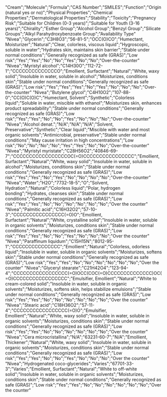 "Cream";"Molecule";"Formula";"CAS Number";"SMILES";"Function";"Origin (natural yes or no)";"Physical Properties";"Chemical Properties";"Dermatological Properties";"Stability";"Toxicity";"Pregnancy Risk";"Suitable for Children (0-3 years)";"Suitable for Youth (3-16 years)";"Chirality";"Esther Group";"Alcohol Group";"Benzyl Group";"Silicate Groups";"Alkyl Parahydroxybenzoate Group";"Availability Type"
"Nivea";"Glycerin";"C3H8O3";"56-81-5";"OCC(O)CO";"Humectant, Moisturizer";"Natural";"Clear, colorless, viscous liquid";"Hygroscopic, soluble in water";"Hydrates skin, maintains skin barrier";"Stable under normal conditions";"Generally recognized as safe (GRAS)";"Low risk";"Yes";"Yes";"No";"No";"Yes";"No";"No";"Over-the-counter"
"Nivea";"Myristyl alcohol";"C14H30O";"112-72-1";"CCCCCCCCCCCCCCO";"Emollient, Surfactant";"Natural";"White, waxy solid";"Insoluble in water, soluble in alcohol";"Moisturizes, conditions skin";"Stable under normal conditions";"Generally recognized as safe (GRAS)";"Low risk";"Yes";"Yes";"Yes";"No";"Yes";"No";"No";"No";"Over-the-counter"
"Nivea";"Butylene glycol";"C4H10O2";"107-88-0";"CC(O)C(O)C";"Humectant, Solvent";"Synthetic";"Colorless liquid";"Soluble in water, miscible with ethanol";"Moisturizes skin, enhances product spreadability";"Stable under normal conditions";"Generally recognized as safe (GRAS)";"Low risk";"Yes";"Yes";"No";"No";"Yes";"No";"No";"No";"Over-the-counter"
"Nivea";"Alcohol denat.";"N/A";"N/A";"N/A";"Solvent, Preservative";"Synthetic";"Clear liquid";"Miscible with water and most organic solvents";"Antimicrobial, preservative";"Stable under normal conditions";"May cause irritation in high concentrations";"Low risk";"No";"No";"No";"No";"Yes";"Yes";"No";"No";"Over-the-counter"
"Nivea";"Myristyl myristate";"C28H56O2";"40846-69-7";"CCCCCCCCCCCCCCCCCOC(=O)CCCCCCCCCCCCCCCC";"Emollient, Surfactant";"Natural";"White, waxy solid";"Insoluble in water, soluble in alcohol";"Moisturizes, conditions skin";"Stable under normal conditions";"Generally recognized as safe (GRAS)";"Low risk";"Yes";"Yes";"No";"Yes";"No";"No";"No";"No";"Over-the-counter"
"Nivea";"Water";"H2O";"7732-18-5";"O";"Solvent, Hydration";"Natural";"Colorless liquid";"Polar, hydrogen bonding";"Hydrates, cleanses skin";"Stable under normal conditions";"Generally recognized as safe (GRAS)";"Low risk";"Yes";"Yes";"No";"No";"No";"No";"No";"No";"Over the counter"
"Nivea";"Palmitic acid";"C16H32O2";"57-10-3";"CCCCCCCCCCCCCCCC(=O)O";"Emollient, Surfactant";"Natural";"White, crystalline solid";"Insoluble in water, soluble in organic solvents";"Moisturizes, conditions skin";"Stable under normal conditions";"Generally recognized as safe (GRAS)";"Low risk";"Yes";"Yes";"No";"No";"Yes";"No";"No";"No";"Over the counter"
"Nivea";"Paraffinum liquidum";"C15H15N";"8012-95-1";"CCCCCCCCCCCCCCC";"Emollient";"Natural";"Colorless, odorless liquid";"Insoluble in water, soluble in organic solvents";"Moisturizes, softens skin";"Stable under normal conditions";"Generally recognized as safe (GRAS)";"Low risk";"Yes";"Yes";"No";"No";"No";"No";"No";"No";"Over the counter"
"Nivea";"Glyceryl stearate";"C21H42O4";"123-94-4";"CCCCCCCCCCCCCCCCC(=O)OCC(COC(=O)CCCCCCCCCCCCCC)OC(=O)CCCCCCCCCCCCCCCCC";"Emulsifier, Emollient";"Natural";"White to cream-colored solid";"Insoluble in water, soluble in organic solvents";"Moisturizes, softens skin, helps stabilize emulsions";"Stable under normal conditions";"Generally recognized as safe (GRAS)";"Low risk";"Yes";"Yes";"No";"No";"No";"No";"No";"No";"Over the counter"
"Nivea";"Stearic acid";"C18H36O2";"57-11-4";"CCCCCCCCCCCCCCCCC(=O)O";"Emulsifier, Emollient";"Natural";"White, waxy solid";"Insoluble in water, soluble in organic solvents";"Moisturizes, conditions skin";"Stable under normal conditions";"Generally recognized as safe (GRAS)";"Low risk";"Yes";"Yes";"No";"No";"No";"No";"No";"No";"Over the counter"
"Nivea";"Cera microcristallina";"N/A";"63231-60-7";"N/A";"Emollient, Thickener";"Natural";"White, waxy solid";"Insoluble in water, soluble in organic solvents";"Moisturizes, conditions skin";"Stable under normal conditions";"Generally recognized as safe (GRAS)";"Low risk";"Yes";"Yes";"No";"No";"Yes";"No";"No";"No";"Over the counter"
"Nivea";"Hydrogenated coco-glycerides";"Varies";"67701-33-3";"Varies";"Emollient, Surfactant";"Natural";"White to off-white solid";"Insoluble in water, soluble in organic solvents";"Moisturizes, conditions skin";"Stable under normal conditions";"Generally recognized as safe (GRAS)";"Low risk";"Yes";"Yes";"No";"No";"No";"No";"No";"No";"Over the counter"
